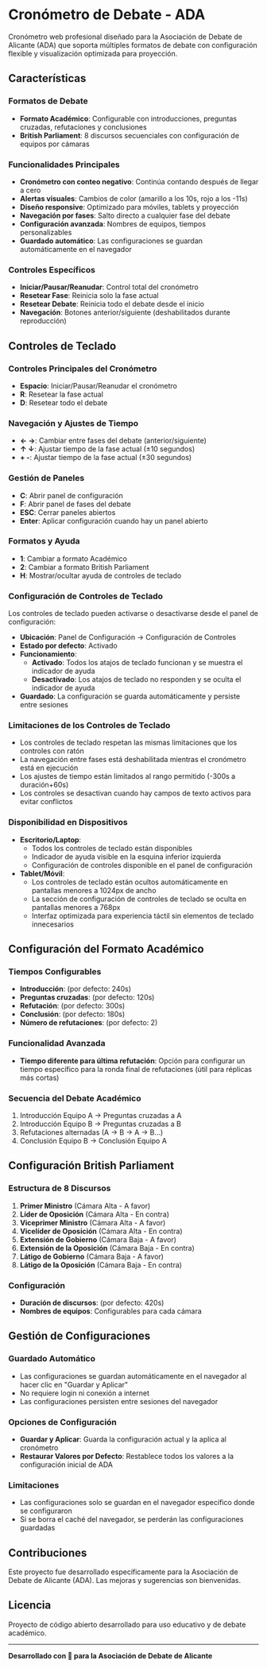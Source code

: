 # Cronómetro de Debate - ADA

Cronómetro web profesional diseñado para la Asociación de Debate de Alicante (ADA) que soporta múltiples formatos de debate con configuración flexible y visualización optimizada para proyección.

## Características

### Formatos de Debate

- **Formato Académico**: Configurable con introducciones, preguntas cruzadas, refutaciones y conclusiones
- **British Parliament**: 8 discursos secuenciales con configuración de equipos por cámaras

### Funcionalidades Principales

- **Cronómetro con conteo negativo**: Continúa contando después de llegar a cero
- **Alertas visuales**: Cambios de color (amarillo a los 10s, rojo a los -11s)
- **Diseño responsive**: Optimizado para móviles, tablets y proyección
- **Navegación por fases**: Salto directo a cualquier fase del debate
- **Configuración avanzada**: Nombres de equipos, tiempos personalizables
- **Guardado automático**: Las configuraciones se guardan automáticamente en el navegador

### Controles Específicos

- **Iniciar/Pausar/Reanudar**: Control total del cronómetro
- **Resetear Fase**: Reinicia solo la fase actual
- **Resetear Debate**: Reinicia todo el debate desde el inicio
- **Navegación**: Botones anterior/siguiente (deshabilitados durante reproducción)

## Controles de Teclado

### Controles Principales del Cronómetro

- **Espacio**: Iniciar/Pausar/Reanudar el cronómetro
- **R**: Resetear la fase actual
- **D**: Resetear todo el debate

### Navegación y Ajustes de Tiempo

- **← →**: Cambiar entre fases del debate (anterior/siguiente)
- **↑ ↓**: Ajustar tiempo de la fase actual (±10 segundos)
- **+ -**: Ajustar tiempo de la fase actual (±30 segundos)

### Gestión de Paneles

- **C**: Abrir panel de configuración
- **F**: Abrir panel de fases del debate
- **ESC**: Cerrar paneles abiertos
- **Enter**: Aplicar configuración cuando hay un panel abierto

### Formatos y Ayuda

- **1**: Cambiar a formato Académico
- **2**: Cambiar a formato British Parliament
- **H**: Mostrar/ocultar ayuda de controles de teclado

### Configuración de Controles de Teclado

Los controles de teclado pueden activarse o desactivarse desde el panel de configuración:

- **Ubicación**: Panel de Configuración → Configuración de Controles
- **Estado por defecto**: Activado
- **Funcionamiento**:
  - **Activado**: Todos los atajos de teclado funcionan y se muestra el indicador de ayuda
  - **Desactivado**: Los atajos de teclado no responden y se oculta el indicador de ayuda
- **Guardado**: La configuración se guarda automáticamente y persiste entre sesiones

### Limitaciones de los Controles de Teclado

- Los controles de teclado respetan las mismas limitaciones que los controles con ratón
- La navegación entre fases está deshabilitada mientras el cronómetro está en ejecución
- Los ajustes de tiempo están limitados al rango permitido (-300s a duración+60s)
- Los controles se desactivan cuando hay campos de texto activos para evitar conflictos

### Disponibilidad en Dispositivos

- **Escritorio/Laptop**: 
  - Todos los controles de teclado están disponibles
  - Indicador de ayuda visible en la esquina inferior izquierda
  - Configuración de controles disponible en el panel de configuración
- **Tablet/Móvil**: 
  - Los controles de teclado están ocultos automáticamente en pantallas menores a 1024px de ancho
  - La sección de configuración de controles de teclado se oculta en pantallas menores a 768px
  - Interfaz optimizada para experiencia táctil sin elementos de teclado innecesarios

## Configuración del Formato Académico

### Tiempos Configurables

- **Introducción**: (por defecto: 240s)
- **Preguntas cruzadas**: (por defecto: 120s)
- **Refutación**: (por defecto: 300s)
- **Conclusión**: (por defecto: 180s)
- **Número de refutaciones**: (por defecto: 2)

### Funcionalidad Avanzada

- **Tiempo diferente para última refutación**: Opción para configurar un tiempo específico para la ronda final de refutaciones (útil para réplicas más cortas)

### Secuencia del Debate Académico

1. Introducción Equipo A → Preguntas cruzadas a A
2. Introducción Equipo B → Preguntas cruzadas a B
3. Refutaciones alternadas (A → B → A → B...)
4. Conclusión Equipo B → Conclusión Equipo A

## Configuración British Parliament

### Estructura de 8 Discursos

1. **Primer Ministro** (Cámara Alta - A favor)
2. **Líder de Oposición** (Cámara Alta - En contra)
3. **Viceprimer Ministro** (Cámara Alta - A favor)
4. **Vicelíder de Oposición** (Cámara Alta - En contra)
5. **Extensión de Gobierno** (Cámara Baja - A favor)
6. **Extensión de la Oposición** (Cámara Baja - En contra)
7. **Látigo de Gobierno** (Cámara Baja - A favor)
8. **Látigo de la Oposición** (Cámara Baja - En contra)

### Configuración

- **Duración de discursos**: (por defecto: 420s)
- **Nombres de equipos**: Configurables para cada cámara

## Gestión de Configuraciones

### Guardado Automático

- Las configuraciones se guardan automáticamente en el navegador al hacer clic en "Guardar y Aplicar"
- No requiere login ni conexión a internet
- Las configuraciones persisten entre sesiones del navegador

### Opciones de Configuración

- **Guardar y Aplicar**: Guarda la configuración actual y la aplica al cronómetro
- **Restaurar Valores por Defecto**: Restablece todos los valores a la configuración inicial de ADA

### Limitaciones

- Las configuraciones solo se guardan en el navegador específico donde se configuraron
- Si se borra el caché del navegador, se perderán las configuraciones guardadas

## Contribuciones

Este proyecto fue desarrollado específicamente para la Asociación de Debate de Alicante (ADA). Las mejoras y sugerencias son bienvenidas.

## Licencia

Proyecto de código abierto desarrollado para uso educativo y de debate académico.

---

**Desarrollado con 💜 para la Asociación de Debate de Alicante**
